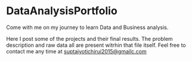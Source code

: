 # DataAnalysisPortfolio
Come with me on my journey to learn Data and Business analysis.

Here I post some of the projects and their final results. The problem description and raw data all are present witrhin that file itself. 
Feel free to contact me any time at suptajyotichirui2015@gmailc.com
